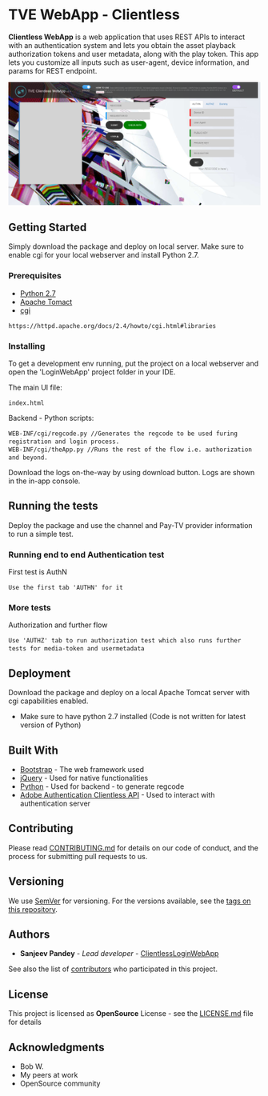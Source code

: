 # TVE WebApp - Clientless

**Clientless WebApp** is a web application that uses REST APIs to interact with an authentication system and lets you obtain the asset playback authorization tokens and user metadata, along with the play token. This app lets you customize all inputs such as user-agent, device information, and params for REST endpoint.

![UI](/app-UI_New.png)

## Getting Started

Simply download the package and deploy on local server. Make sure to enable cgi for your local webserver and install Python 2.7. 

### Prerequisites

- [Python 2.7](https://www.python.org/download/releases/2.7/)
- [Apache Tomact](https://tomcat.apache.org/tomcat-7.0-doc/setup.html)
- [cgi](https://httpd.apache.org/docs/2.4/howto/cgi.html) 

```
https://httpd.apache.org/docs/2.4/howto/cgi.html#libraries
```

### Installing

To get a development env running, put the project on a local webserver and open the 'LoginWebApp' project folder in your IDE.

The main UI file:

```
index.html
```

Backend - Python scripts:

```
WEB-INF/cgi/regcode.py //Generates the regcode to be used furing registration and login process.
WEB-INF/cgi/theApp.py //Runs the rest of the flow i.e. authorization and beyond.
```

Download the logs on-the-way by using download button. Logs are shown in the in-app console.

## Running the tests

Deploy the package and use the channel and Pay-TV provider information to run a simple test.

### Running end to end Authentication test

First test is AuthN

```
Use the first tab 'AUTHN' for it
```

### More tests

Authorization and further flow

```
Use 'AUTHZ' tab to run authorization test which also runs further tests for media-token and usermetadata
```

## Deployment

Download the package and deploy on a local Apache Tomcat server with cgi capabilities enabled.
- Make sure to have python 2.7 installed (Code is not written for latest version of Python)

## Built With

* [Bootstrap](https://getbootstrap.com/docs/4.1/getting-started/introduction/) - The web framework used
* [jQuery](https://learn.jquery.com/about-jquery/how-jquery-works/) - Used for native functionalities 
* [Python](https://www.python.org/download/releases/2.7/) - Used for backend - to generate regcode
* [Adobe Authentication Clientless API](http://tve.helpdocsonline.com/clientless-api-reference) - Used to interact with authentication server

## Contributing

Please read [CONTRIBUTING.md](https://gist.github.com/PurpleBooth/b24679402957c63ec426) for details on our code of conduct, and the process for submitting pull requests to us.

## Versioning

We use [SemVer](http://semver.org/) for versioning. For the versions available, see the [tags on this repository](https://github.com/SanjeevKumarPandey/ClientlessLoginWebApp/tags). 

## Authors

* **Sanjeev Pandey** - *Lead developer* - [ClientlessLoginWebApp](https://github.com/SanjeevKumarPandey)

See also the list of [contributors](https://github.com/SanjeevKumarPandey/ClientlessLoginWebApp/graphs/contributors) who participated in this project.

## License

This project is licensed as **OpenSource** License - see the [LICENSE.md](LICENSE.md) file for details

## Acknowledgments

* Bob W.
* My peers at work
* OpenSource community

